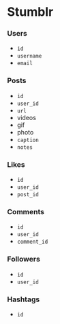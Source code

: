 # Stumblr

### Users
* `id`
* `username`
* `email`

### Posts
* `id`
* `user_id`
* `url`
 * videos
 * gif
 * photo
* `caption`
* `notes`

### Likes
* `id`
* `user_id`
* `post_id`

### Comments
* `id`
* `user_id`
* `comment_id`

### Followers
* `id`
* `user_id`

### Hashtags
* `id`
